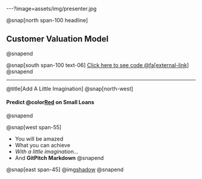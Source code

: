 ---?image=assets/img/presenter.jpg

@snap[north span-100 headline]
## Customer Valuation Model

@snapend

@snap[south span-100 text-06]
[Click here to see code @fa[external-link]](https://github.com/vsotiris/KaggleWork/blob/master/GBM_shapley.ipynb)
@snapend

---

@title[Add A Little Imagination]
@snap[north-west]
#### Predict @color[Red](**Delinquency**) on Small Loans
@snapend

@snap[west span-55]
- You will be amazed
- What you can achieve
- *With a little imagination...*
- And **GitPitch Markdown**
@snapend

@snap[east span-45]
@img[shadow](assets/img/conference.png)
@snapend


